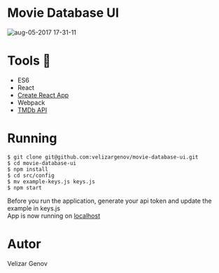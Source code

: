 # Movie Database UI

![aug-05-2017 17-31-11](https://user-images.githubusercontent.com/11490137/28997058-32f90e40-7a04-11e7-8c39-61ae5ba12aba.gif)

# Tools 🔧
- ES6
- React
- [Create React App](https://github.com/facebookincubator/create-react-app)
- Webpack
- [TMDb API](https://www.themoviedb.org/documentation/api)

# Running

```
$ git clone git@github.com:velizargenov/movie-database-ui.git
$ cd movie-database-ui
$ npm install
$ cd src/config
$ mv example-keys.js keys.js
$ npm start
```

Before you run the application, generate your api token and update the example in keys.js <br>
App is now running on [localhost](http://localhost:3000)

# Autor
Velizar Genov

